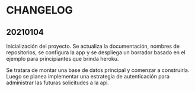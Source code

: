 # CHANGELOG

## 20210104

Inicialización del proyecto.
Se actualiza la documentación, nombres de repositorios, se configura la app y se despliega un borrador basado en el ejemplo para principiantes que brinda heroku.

Se tratara de montar una base de datos principal y comenzar a construirla. Luego se planea implementar una estrategia de autenticación para administrar las futuras solicitudes a la api.